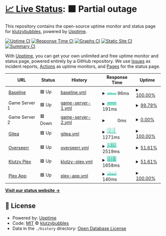 # [📈 Live Status](https://status.klutzybubbles.me): <!--live status--> **🟧 Partial outage**

This repository contains the open-source uptime monitor and status page for [klutzybubbles](https://status.klutzybubbles.me), powered by [Upptime](https://github.com/upptime/upptime).

[![Uptime CI](https://github.com/klutzybubbles/klutzybubbles-status/workflows/Uptime%20CI/badge.svg)](https://github.com/klutzybubbles/klutzybubbles-status/actions?query=workflow%3A%22Uptime+CI%22)
[![Response Time CI](https://github.com/klutzybubbles/klutzybubbles-status/workflows/Response%20Time%20CI/badge.svg)](https://github.com/klutzybubbles/klutzybubbles-status/actions?query=workflow%3A%22Response+Time+CI%22)
[![Graphs CI](https://github.com/klutzybubbles/klutzybubbles-status/workflows/Graphs%20CI/badge.svg)](https://github.com/klutzybubbles/klutzybubbles-status/actions?query=workflow%3A%22Graphs+CI%22)
[![Static Site CI](https://github.com/klutzybubbles/klutzybubbles-status/workflows/Static%20Site%20CI/badge.svg)](https://github.com/klutzybubbles/klutzybubbles-status/actions?query=workflow%3A%22Static+Site+CI%22)
[![Summary CI](https://github.com/klutzybubbles/klutzybubbles-status/workflows/Summary%20CI/badge.svg)](https://github.com/klutzybubbles/klutzybubbles-status/actions?query=workflow%3A%22Summary+CI%22)

With [Upptime](https://upptime.js.org), you can get your own unlimited and free uptime monitor and status page, powered entirely by a GitHub repository. We use [Issues](https://github.com/klutzybubbles/klutzybubbles-status/issues) as incident reports, [Actions](https://github.com/klutzybubbles/klutzybubbles-status/actions) as uptime monitors, and [Pages](https://status.klutzybubbles.me) for the status page.

<!--start: status pages-->
<!-- This summary is generated by Upptime (https://github.com/upptime/upptime) -->
<!-- Do not edit this manually, your changes will be overwritten -->
<!-- prettier-ignore -->
| URL | Status | History | Response Time | Uptime |
| --- | ------ | ------- | ------------- | ------ |
| <img alt="" src="https://icons.duckduckgo.com/ip3/www.google.com.ico" height="13"> [Baseline](https://www.google.com) | 🟩 Up | [baseline.yml](https://github.com/KlutzyBubbles/klutzybubbles-status/commits/HEAD/history/baseline.yml) | <details><summary><img alt="Response time graph" src="./graphs/baseline/response-time-week.png" height="20"> 96ms</summary><br><a href="https://status.klutzybubbles.me/history/baseline"><img alt="Response time 97" src="https://img.shields.io/endpoint?url=https%3A%2F%2Fraw.githubusercontent.com%2FKlutzyBubbles%2Fklutzybubbles-status%2FHEAD%2Fapi%2Fbaseline%2Fresponse-time.json"></a><br><a href="https://status.klutzybubbles.me/history/baseline"><img alt="24-hour response time 96" src="https://img.shields.io/endpoint?url=https%3A%2F%2Fraw.githubusercontent.com%2FKlutzyBubbles%2Fklutzybubbles-status%2FHEAD%2Fapi%2Fbaseline%2Fresponse-time-day.json"></a><br><a href="https://status.klutzybubbles.me/history/baseline"><img alt="7-day response time 96" src="https://img.shields.io/endpoint?url=https%3A%2F%2Fraw.githubusercontent.com%2FKlutzyBubbles%2Fklutzybubbles-status%2FHEAD%2Fapi%2Fbaseline%2Fresponse-time-week.json"></a><br><a href="https://status.klutzybubbles.me/history/baseline"><img alt="30-day response time 95" src="https://img.shields.io/endpoint?url=https%3A%2F%2Fraw.githubusercontent.com%2FKlutzyBubbles%2Fklutzybubbles-status%2FHEAD%2Fapi%2Fbaseline%2Fresponse-time-month.json"></a><br><a href="https://status.klutzybubbles.me/history/baseline"><img alt="1-year response time 97" src="https://img.shields.io/endpoint?url=https%3A%2F%2Fraw.githubusercontent.com%2FKlutzyBubbles%2Fklutzybubbles-status%2FHEAD%2Fapi%2Fbaseline%2Fresponse-time-year.json"></a></details> | <details><summary><a href="https://status.klutzybubbles.me/history/baseline">100.00%</a></summary><a href="https://status.klutzybubbles.me/history/baseline"><img alt="All-time uptime 99.98%" src="https://img.shields.io/endpoint?url=https%3A%2F%2Fraw.githubusercontent.com%2FKlutzyBubbles%2Fklutzybubbles-status%2FHEAD%2Fapi%2Fbaseline%2Fuptime.json"></a><br><a href="https://status.klutzybubbles.me/history/baseline"><img alt="24-hour uptime 100.00%" src="https://img.shields.io/endpoint?url=https%3A%2F%2Fraw.githubusercontent.com%2FKlutzyBubbles%2Fklutzybubbles-status%2FHEAD%2Fapi%2Fbaseline%2Fuptime-day.json"></a><br><a href="https://status.klutzybubbles.me/history/baseline"><img alt="7-day uptime 100.00%" src="https://img.shields.io/endpoint?url=https%3A%2F%2Fraw.githubusercontent.com%2FKlutzyBubbles%2Fklutzybubbles-status%2FHEAD%2Fapi%2Fbaseline%2Fuptime-week.json"></a><br><a href="https://status.klutzybubbles.me/history/baseline"><img alt="30-day uptime 100.00%" src="https://img.shields.io/endpoint?url=https%3A%2F%2Fraw.githubusercontent.com%2FKlutzyBubbles%2Fklutzybubbles-status%2FHEAD%2Fapi%2Fbaseline%2Fuptime-month.json"></a><br><a href="https://status.klutzybubbles.me/history/baseline"><img alt="1-year uptime 99.98%" src="https://img.shields.io/endpoint?url=https%3A%2F%2Fraw.githubusercontent.com%2FKlutzyBubbles%2Fklutzybubbles-status%2FHEAD%2Fapi%2Fbaseline%2Fuptime-year.json"></a></details>
| <img alt="" src="https://icons.duckduckgo.com/ip3/null.ico" height="13"> Game Server 1 | 🟩 Up | [game-server-1.yml](https://github.com/KlutzyBubbles/klutzybubbles-status/commits/HEAD/history/game-server-1.yml) | <details><summary><img alt="Response time graph" src="./graphs/game-server-1/response-time-week.png" height="20"> 191ms</summary><br><a href="https://status.klutzybubbles.me/history/game-server-1"><img alt="Response time 188" src="https://img.shields.io/endpoint?url=https%3A%2F%2Fraw.githubusercontent.com%2FKlutzyBubbles%2Fklutzybubbles-status%2FHEAD%2Fapi%2Fgame-server-1%2Fresponse-time.json"></a><br><a href="https://status.klutzybubbles.me/history/game-server-1"><img alt="24-hour response time 190" src="https://img.shields.io/endpoint?url=https%3A%2F%2Fraw.githubusercontent.com%2FKlutzyBubbles%2Fklutzybubbles-status%2FHEAD%2Fapi%2Fgame-server-1%2Fresponse-time-day.json"></a><br><a href="https://status.klutzybubbles.me/history/game-server-1"><img alt="7-day response time 191" src="https://img.shields.io/endpoint?url=https%3A%2F%2Fraw.githubusercontent.com%2FKlutzyBubbles%2Fklutzybubbles-status%2FHEAD%2Fapi%2Fgame-server-1%2Fresponse-time-week.json"></a><br><a href="https://status.klutzybubbles.me/history/game-server-1"><img alt="30-day response time 187" src="https://img.shields.io/endpoint?url=https%3A%2F%2Fraw.githubusercontent.com%2FKlutzyBubbles%2Fklutzybubbles-status%2FHEAD%2Fapi%2Fgame-server-1%2Fresponse-time-month.json"></a><br><a href="https://status.klutzybubbles.me/history/game-server-1"><img alt="1-year response time 188" src="https://img.shields.io/endpoint?url=https%3A%2F%2Fraw.githubusercontent.com%2FKlutzyBubbles%2Fklutzybubbles-status%2FHEAD%2Fapi%2Fgame-server-1%2Fresponse-time-year.json"></a></details> | <details><summary><a href="https://status.klutzybubbles.me/history/game-server-1">99.79%</a></summary><a href="https://status.klutzybubbles.me/history/game-server-1"><img alt="All-time uptime 85.57%" src="https://img.shields.io/endpoint?url=https%3A%2F%2Fraw.githubusercontent.com%2FKlutzyBubbles%2Fklutzybubbles-status%2FHEAD%2Fapi%2Fgame-server-1%2Fuptime.json"></a><br><a href="https://status.klutzybubbles.me/history/game-server-1"><img alt="24-hour uptime 100.00%" src="https://img.shields.io/endpoint?url=https%3A%2F%2Fraw.githubusercontent.com%2FKlutzyBubbles%2Fklutzybubbles-status%2FHEAD%2Fapi%2Fgame-server-1%2Fuptime-day.json"></a><br><a href="https://status.klutzybubbles.me/history/game-server-1"><img alt="7-day uptime 99.79%" src="https://img.shields.io/endpoint?url=https%3A%2F%2Fraw.githubusercontent.com%2FKlutzyBubbles%2Fklutzybubbles-status%2FHEAD%2Fapi%2Fgame-server-1%2Fuptime-week.json"></a><br><a href="https://status.klutzybubbles.me/history/game-server-1"><img alt="30-day uptime 99.95%" src="https://img.shields.io/endpoint?url=https%3A%2F%2Fraw.githubusercontent.com%2FKlutzyBubbles%2Fklutzybubbles-status%2FHEAD%2Fapi%2Fgame-server-1%2Fuptime-month.json"></a><br><a href="https://status.klutzybubbles.me/history/game-server-1"><img alt="1-year uptime 85.57%" src="https://img.shields.io/endpoint?url=https%3A%2F%2Fraw.githubusercontent.com%2FKlutzyBubbles%2Fklutzybubbles-status%2FHEAD%2Fapi%2Fgame-server-1%2Fuptime-year.json"></a></details>
| <img alt="" src="https://icons.duckduckgo.com/ip3/null.ico" height="13"> Game Server 2 | 🟥 Down | [game-server-2.yml](https://github.com/KlutzyBubbles/klutzybubbles-status/commits/HEAD/history/game-server-2.yml) | <details><summary><img alt="Response time graph" src="./graphs/game-server-2/response-time-week.png" height="20"> 0ms</summary><br><a href="https://status.klutzybubbles.me/history/game-server-2"><img alt="Response time 189" src="https://img.shields.io/endpoint?url=https%3A%2F%2Fraw.githubusercontent.com%2FKlutzyBubbles%2Fklutzybubbles-status%2FHEAD%2Fapi%2Fgame-server-2%2Fresponse-time.json"></a><br><a href="https://status.klutzybubbles.me/history/game-server-2"><img alt="24-hour response time 0" src="https://img.shields.io/endpoint?url=https%3A%2F%2Fraw.githubusercontent.com%2FKlutzyBubbles%2Fklutzybubbles-status%2FHEAD%2Fapi%2Fgame-server-2%2Fresponse-time-day.json"></a><br><a href="https://status.klutzybubbles.me/history/game-server-2"><img alt="7-day response time 0" src="https://img.shields.io/endpoint?url=https%3A%2F%2Fraw.githubusercontent.com%2FKlutzyBubbles%2Fklutzybubbles-status%2FHEAD%2Fapi%2Fgame-server-2%2Fresponse-time-week.json"></a><br><a href="https://status.klutzybubbles.me/history/game-server-2"><img alt="30-day response time 0" src="https://img.shields.io/endpoint?url=https%3A%2F%2Fraw.githubusercontent.com%2FKlutzyBubbles%2Fklutzybubbles-status%2FHEAD%2Fapi%2Fgame-server-2%2Fresponse-time-month.json"></a><br><a href="https://status.klutzybubbles.me/history/game-server-2"><img alt="1-year response time 189" src="https://img.shields.io/endpoint?url=https%3A%2F%2Fraw.githubusercontent.com%2FKlutzyBubbles%2Fklutzybubbles-status%2FHEAD%2Fapi%2Fgame-server-2%2Fresponse-time-year.json"></a></details> | <details><summary><a href="https://status.klutzybubbles.me/history/game-server-2">0.00%</a></summary><a href="https://status.klutzybubbles.me/history/game-server-2"><img alt="All-time uptime 65.44%" src="https://img.shields.io/endpoint?url=https%3A%2F%2Fraw.githubusercontent.com%2FKlutzyBubbles%2Fklutzybubbles-status%2FHEAD%2Fapi%2Fgame-server-2%2Fuptime.json"></a><br><a href="https://status.klutzybubbles.me/history/game-server-2"><img alt="24-hour uptime 0.00%" src="https://img.shields.io/endpoint?url=https%3A%2F%2Fraw.githubusercontent.com%2FKlutzyBubbles%2Fklutzybubbles-status%2FHEAD%2Fapi%2Fgame-server-2%2Fuptime-day.json"></a><br><a href="https://status.klutzybubbles.me/history/game-server-2"><img alt="7-day uptime 0.00%" src="https://img.shields.io/endpoint?url=https%3A%2F%2Fraw.githubusercontent.com%2FKlutzyBubbles%2Fklutzybubbles-status%2FHEAD%2Fapi%2Fgame-server-2%2Fuptime-week.json"></a><br><a href="https://status.klutzybubbles.me/history/game-server-2"><img alt="30-day uptime 1.38%" src="https://img.shields.io/endpoint?url=https%3A%2F%2Fraw.githubusercontent.com%2FKlutzyBubbles%2Fklutzybubbles-status%2FHEAD%2Fapi%2Fgame-server-2%2Fuptime-month.json"></a><br><a href="https://status.klutzybubbles.me/history/game-server-2"><img alt="1-year uptime 65.44%" src="https://img.shields.io/endpoint?url=https%3A%2F%2Fraw.githubusercontent.com%2FKlutzyBubbles%2Fklutzybubbles-status%2FHEAD%2Fapi%2Fgame-server-2%2Fuptime-year.json"></a></details>
| <img alt="" src="https://icons.duckduckgo.com/ip3/git.klutzybubbles.me.ico" height="13"> [Gitea](http://git.klutzybubbles.me) | 🟩 Up | [gitea.yml](https://github.com/KlutzyBubbles/klutzybubbles-status/commits/HEAD/history/gitea.yml) | <details><summary><img alt="Response time graph" src="./graphs/gitea/response-time-week.png" height="20"> 1271ms</summary><br><a href="https://status.klutzybubbles.me/history/gitea"><img alt="Response time 1376" src="https://img.shields.io/endpoint?url=https%3A%2F%2Fraw.githubusercontent.com%2FKlutzyBubbles%2Fklutzybubbles-status%2FHEAD%2Fapi%2Fgitea%2Fresponse-time.json"></a><br><a href="https://status.klutzybubbles.me/history/gitea"><img alt="24-hour response time 812" src="https://img.shields.io/endpoint?url=https%3A%2F%2Fraw.githubusercontent.com%2FKlutzyBubbles%2Fklutzybubbles-status%2FHEAD%2Fapi%2Fgitea%2Fresponse-time-day.json"></a><br><a href="https://status.klutzybubbles.me/history/gitea"><img alt="7-day response time 1271" src="https://img.shields.io/endpoint?url=https%3A%2F%2Fraw.githubusercontent.com%2FKlutzyBubbles%2Fklutzybubbles-status%2FHEAD%2Fapi%2Fgitea%2Fresponse-time-week.json"></a><br><a href="https://status.klutzybubbles.me/history/gitea"><img alt="30-day response time 1380" src="https://img.shields.io/endpoint?url=https%3A%2F%2Fraw.githubusercontent.com%2FKlutzyBubbles%2Fklutzybubbles-status%2FHEAD%2Fapi%2Fgitea%2Fresponse-time-month.json"></a><br><a href="https://status.klutzybubbles.me/history/gitea"><img alt="1-year response time 1376" src="https://img.shields.io/endpoint?url=https%3A%2F%2Fraw.githubusercontent.com%2FKlutzyBubbles%2Fklutzybubbles-status%2FHEAD%2Fapi%2Fgitea%2Fresponse-time-year.json"></a></details> | <details><summary><a href="https://status.klutzybubbles.me/history/gitea">100.00%</a></summary><a href="https://status.klutzybubbles.me/history/gitea"><img alt="All-time uptime 64.25%" src="https://img.shields.io/endpoint?url=https%3A%2F%2Fraw.githubusercontent.com%2FKlutzyBubbles%2Fklutzybubbles-status%2FHEAD%2Fapi%2Fgitea%2Fuptime.json"></a><br><a href="https://status.klutzybubbles.me/history/gitea"><img alt="24-hour uptime 100.00%" src="https://img.shields.io/endpoint?url=https%3A%2F%2Fraw.githubusercontent.com%2FKlutzyBubbles%2Fklutzybubbles-status%2FHEAD%2Fapi%2Fgitea%2Fuptime-day.json"></a><br><a href="https://status.klutzybubbles.me/history/gitea"><img alt="7-day uptime 100.00%" src="https://img.shields.io/endpoint?url=https%3A%2F%2Fraw.githubusercontent.com%2FKlutzyBubbles%2Fklutzybubbles-status%2FHEAD%2Fapi%2Fgitea%2Fuptime-week.json"></a><br><a href="https://status.klutzybubbles.me/history/gitea"><img alt="30-day uptime 99.88%" src="https://img.shields.io/endpoint?url=https%3A%2F%2Fraw.githubusercontent.com%2FKlutzyBubbles%2Fklutzybubbles-status%2FHEAD%2Fapi%2Fgitea%2Fuptime-month.json"></a><br><a href="https://status.klutzybubbles.me/history/gitea"><img alt="1-year uptime 88.07%" src="https://img.shields.io/endpoint?url=https%3A%2F%2Fraw.githubusercontent.com%2FKlutzyBubbles%2Fklutzybubbles-status%2FHEAD%2Fapi%2Fgitea%2Fuptime-year.json"></a></details>
| <img alt="" src="https://icons.duckduckgo.com/ip3/overseerr.klutzybubbles.me.ico" height="13"> [Overseerr](http://overseerr.klutzybubbles.me) | 🟩 Up | [overseerr.yml](https://github.com/KlutzyBubbles/klutzybubbles-status/commits/HEAD/history/overseerr.yml) | <details><summary><img alt="Response time graph" src="./graphs/overseerr/response-time-week.png" height="20"> 2519ms</summary><br><a href="https://status.klutzybubbles.me/history/overseerr"><img alt="Response time 2479" src="https://img.shields.io/endpoint?url=https%3A%2F%2Fraw.githubusercontent.com%2FKlutzyBubbles%2Fklutzybubbles-status%2FHEAD%2Fapi%2Foverseerr%2Fresponse-time.json"></a><br><a href="https://status.klutzybubbles.me/history/overseerr"><img alt="24-hour response time 2836" src="https://img.shields.io/endpoint?url=https%3A%2F%2Fraw.githubusercontent.com%2FKlutzyBubbles%2Fklutzybubbles-status%2FHEAD%2Fapi%2Foverseerr%2Fresponse-time-day.json"></a><br><a href="https://status.klutzybubbles.me/history/overseerr"><img alt="7-day response time 2519" src="https://img.shields.io/endpoint?url=https%3A%2F%2Fraw.githubusercontent.com%2FKlutzyBubbles%2Fklutzybubbles-status%2FHEAD%2Fapi%2Foverseerr%2Fresponse-time-week.json"></a><br><a href="https://status.klutzybubbles.me/history/overseerr"><img alt="30-day response time 2547" src="https://img.shields.io/endpoint?url=https%3A%2F%2Fraw.githubusercontent.com%2FKlutzyBubbles%2Fklutzybubbles-status%2FHEAD%2Fapi%2Foverseerr%2Fresponse-time-month.json"></a><br><a href="https://status.klutzybubbles.me/history/overseerr"><img alt="1-year response time 2479" src="https://img.shields.io/endpoint?url=https%3A%2F%2Fraw.githubusercontent.com%2FKlutzyBubbles%2Fklutzybubbles-status%2FHEAD%2Fapi%2Foverseerr%2Fresponse-time-year.json"></a></details> | <details><summary><a href="https://status.klutzybubbles.me/history/overseerr">51.61%</a></summary><a href="https://status.klutzybubbles.me/history/overseerr"><img alt="All-time uptime 97.93%" src="https://img.shields.io/endpoint?url=https%3A%2F%2Fraw.githubusercontent.com%2FKlutzyBubbles%2Fklutzybubbles-status%2FHEAD%2Fapi%2Foverseerr%2Fuptime.json"></a><br><a href="https://status.klutzybubbles.me/history/overseerr"><img alt="24-hour uptime 0.00%" src="https://img.shields.io/endpoint?url=https%3A%2F%2Fraw.githubusercontent.com%2FKlutzyBubbles%2Fklutzybubbles-status%2FHEAD%2Fapi%2Foverseerr%2Fuptime-day.json"></a><br><a href="https://status.klutzybubbles.me/history/overseerr"><img alt="7-day uptime 51.61%" src="https://img.shields.io/endpoint?url=https%3A%2F%2Fraw.githubusercontent.com%2FKlutzyBubbles%2Fklutzybubbles-status%2FHEAD%2Fapi%2Foverseerr%2Fuptime-week.json"></a><br><a href="https://status.klutzybubbles.me/history/overseerr"><img alt="30-day uptime 88.74%" src="https://img.shields.io/endpoint?url=https%3A%2F%2Fraw.githubusercontent.com%2FKlutzyBubbles%2Fklutzybubbles-status%2FHEAD%2Fapi%2Foverseerr%2Fuptime-month.json"></a><br><a href="https://status.klutzybubbles.me/history/overseerr"><img alt="1-year uptime 97.93%" src="https://img.shields.io/endpoint?url=https%3A%2F%2Fraw.githubusercontent.com%2FKlutzyBubbles%2Fklutzybubbles-status%2FHEAD%2Fapi%2Foverseerr%2Fuptime-year.json"></a></details>
| <img alt="" src="https://icons.duckduckgo.com/ip3/plex.klutzybubbles.me.ico" height="13"> [Klutzy Plex](http://plex.klutzybubbles.me:32400/identity) | 🟩 Up | [klutzy-plex.yml](https://github.com/KlutzyBubbles/klutzybubbles-status/commits/HEAD/history/klutzy-plex.yml) | <details><summary><img alt="Response time graph" src="./graphs/klutzy-plex/response-time-week.png" height="20"> 1658ms</summary><br><a href="https://status.klutzybubbles.me/history/klutzy-plex"><img alt="Response time 1714" src="https://img.shields.io/endpoint?url=https%3A%2F%2Fraw.githubusercontent.com%2FKlutzyBubbles%2Fklutzybubbles-status%2FHEAD%2Fapi%2Fklutzy-plex%2Fresponse-time.json"></a><br><a href="https://status.klutzybubbles.me/history/klutzy-plex"><img alt="24-hour response time 1604" src="https://img.shields.io/endpoint?url=https%3A%2F%2Fraw.githubusercontent.com%2FKlutzyBubbles%2Fklutzybubbles-status%2FHEAD%2Fapi%2Fklutzy-plex%2Fresponse-time-day.json"></a><br><a href="https://status.klutzybubbles.me/history/klutzy-plex"><img alt="7-day response time 1658" src="https://img.shields.io/endpoint?url=https%3A%2F%2Fraw.githubusercontent.com%2FKlutzyBubbles%2Fklutzybubbles-status%2FHEAD%2Fapi%2Fklutzy-plex%2Fresponse-time-week.json"></a><br><a href="https://status.klutzybubbles.me/history/klutzy-plex"><img alt="30-day response time 1768" src="https://img.shields.io/endpoint?url=https%3A%2F%2Fraw.githubusercontent.com%2FKlutzyBubbles%2Fklutzybubbles-status%2FHEAD%2Fapi%2Fklutzy-plex%2Fresponse-time-month.json"></a><br><a href="https://status.klutzybubbles.me/history/klutzy-plex"><img alt="1-year response time 1714" src="https://img.shields.io/endpoint?url=https%3A%2F%2Fraw.githubusercontent.com%2FKlutzyBubbles%2Fklutzybubbles-status%2FHEAD%2Fapi%2Fklutzy-plex%2Fresponse-time-year.json"></a></details> | <details><summary><a href="https://status.klutzybubbles.me/history/klutzy-plex">51.61%</a></summary><a href="https://status.klutzybubbles.me/history/klutzy-plex"><img alt="All-time uptime 95.13%" src="https://img.shields.io/endpoint?url=https%3A%2F%2Fraw.githubusercontent.com%2FKlutzyBubbles%2Fklutzybubbles-status%2FHEAD%2Fapi%2Fklutzy-plex%2Fuptime.json"></a><br><a href="https://status.klutzybubbles.me/history/klutzy-plex"><img alt="24-hour uptime 0.00%" src="https://img.shields.io/endpoint?url=https%3A%2F%2Fraw.githubusercontent.com%2FKlutzyBubbles%2Fklutzybubbles-status%2FHEAD%2Fapi%2Fklutzy-plex%2Fuptime-day.json"></a><br><a href="https://status.klutzybubbles.me/history/klutzy-plex"><img alt="7-day uptime 51.61%" src="https://img.shields.io/endpoint?url=https%3A%2F%2Fraw.githubusercontent.com%2FKlutzyBubbles%2Fklutzybubbles-status%2FHEAD%2Fapi%2Fklutzy-plex%2Fuptime-week.json"></a><br><a href="https://status.klutzybubbles.me/history/klutzy-plex"><img alt="30-day uptime 88.83%" src="https://img.shields.io/endpoint?url=https%3A%2F%2Fraw.githubusercontent.com%2FKlutzyBubbles%2Fklutzybubbles-status%2FHEAD%2Fapi%2Fklutzy-plex%2Fuptime-month.json"></a><br><a href="https://status.klutzybubbles.me/history/klutzy-plex"><img alt="1-year uptime 95.13%" src="https://img.shields.io/endpoint?url=https%3A%2F%2Fraw.githubusercontent.com%2FKlutzyBubbles%2Fklutzybubbles-status%2FHEAD%2Fapi%2Fklutzy-plex%2Fuptime-year.json"></a></details>
| <img alt="" src="https://icons.duckduckgo.com/ip3/app.plex.tv.ico" height="13"> [Plex App](https://app.plex.tv/) | 🟩 Up | [plex-app.yml](https://github.com/KlutzyBubbles/klutzybubbles-status/commits/HEAD/history/plex-app.yml) | <details><summary><img alt="Response time graph" src="./graphs/plex-app/response-time-week.png" height="20"> 140ms</summary><br><a href="https://status.klutzybubbles.me/history/plex-app"><img alt="Response time 125" src="https://img.shields.io/endpoint?url=https%3A%2F%2Fraw.githubusercontent.com%2FKlutzyBubbles%2Fklutzybubbles-status%2FHEAD%2Fapi%2Fplex-app%2Fresponse-time.json"></a><br><a href="https://status.klutzybubbles.me/history/plex-app"><img alt="24-hour response time 157" src="https://img.shields.io/endpoint?url=https%3A%2F%2Fraw.githubusercontent.com%2FKlutzyBubbles%2Fklutzybubbles-status%2FHEAD%2Fapi%2Fplex-app%2Fresponse-time-day.json"></a><br><a href="https://status.klutzybubbles.me/history/plex-app"><img alt="7-day response time 140" src="https://img.shields.io/endpoint?url=https%3A%2F%2Fraw.githubusercontent.com%2FKlutzyBubbles%2Fklutzybubbles-status%2FHEAD%2Fapi%2Fplex-app%2Fresponse-time-week.json"></a><br><a href="https://status.klutzybubbles.me/history/plex-app"><img alt="30-day response time 143" src="https://img.shields.io/endpoint?url=https%3A%2F%2Fraw.githubusercontent.com%2FKlutzyBubbles%2Fklutzybubbles-status%2FHEAD%2Fapi%2Fplex-app%2Fresponse-time-month.json"></a><br><a href="https://status.klutzybubbles.me/history/plex-app"><img alt="1-year response time 125" src="https://img.shields.io/endpoint?url=https%3A%2F%2Fraw.githubusercontent.com%2FKlutzyBubbles%2Fklutzybubbles-status%2FHEAD%2Fapi%2Fplex-app%2Fresponse-time-year.json"></a></details> | <details><summary><a href="https://status.klutzybubbles.me/history/plex-app">100.00%</a></summary><a href="https://status.klutzybubbles.me/history/plex-app"><img alt="All-time uptime 100.00%" src="https://img.shields.io/endpoint?url=https%3A%2F%2Fraw.githubusercontent.com%2FKlutzyBubbles%2Fklutzybubbles-status%2FHEAD%2Fapi%2Fplex-app%2Fuptime.json"></a><br><a href="https://status.klutzybubbles.me/history/plex-app"><img alt="24-hour uptime 100.00%" src="https://img.shields.io/endpoint?url=https%3A%2F%2Fraw.githubusercontent.com%2FKlutzyBubbles%2Fklutzybubbles-status%2FHEAD%2Fapi%2Fplex-app%2Fuptime-day.json"></a><br><a href="https://status.klutzybubbles.me/history/plex-app"><img alt="7-day uptime 100.00%" src="https://img.shields.io/endpoint?url=https%3A%2F%2Fraw.githubusercontent.com%2FKlutzyBubbles%2Fklutzybubbles-status%2FHEAD%2Fapi%2Fplex-app%2Fuptime-week.json"></a><br><a href="https://status.klutzybubbles.me/history/plex-app"><img alt="30-day uptime 100.00%" src="https://img.shields.io/endpoint?url=https%3A%2F%2Fraw.githubusercontent.com%2FKlutzyBubbles%2Fklutzybubbles-status%2FHEAD%2Fapi%2Fplex-app%2Fuptime-month.json"></a><br><a href="https://status.klutzybubbles.me/history/plex-app"><img alt="1-year uptime 100.00%" src="https://img.shields.io/endpoint?url=https%3A%2F%2Fraw.githubusercontent.com%2FKlutzyBubbles%2Fklutzybubbles-status%2FHEAD%2Fapi%2Fplex-app%2Fuptime-year.json"></a></details>

<!--end: status pages-->

[**Visit our status website →**](https://status.klutzybubbles.me)

## 📄 License

- Powered by: [Upptime](https://github.com/upptime/upptime)
- Code: [MIT](./LICENSE) © [klutzybubbles](https://status.klutzybubbles.me)
- Data in the `./history` directory: [Open Database License](https://opendatacommons.org/licenses/odbl/1-0/)
